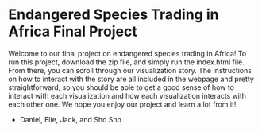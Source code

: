 # Endangered Species Trading in Africa Final Project

Welcome to our final project on endangered species trading in Africa! To run this project, download the zip file, and simply run the index.html file. From there, you can scroll through our visualization story. The instructions on how to interact with the story are all included in the webpage and pretty straightforward, so you should be able to get a good sense of how to interact with each visualization and how each visualization interacts with each other one. We hope you enjoy our project and learn a lot from it!

- Daniel, Elie, Jack, and Sho Sho
